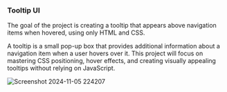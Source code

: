 <h3>Tooltip UI</h3>

<p>The goal of the project is creating a tooltip that appears above navigation items when hovered, using only HTML and CSS.</p>
<p>A tooltip is a small pop-up box that provides additional information about a navigation item when a user hovers over it. This project will focus on mastering CSS positioning, hover effects, and creating visually appealing tooltips without relying on JavaScript.</p>


![Screenshot 2024-11-05 224207](https://github.com/user-attachments/assets/afa098fb-09eb-418b-ae12-14c1a4a0b625)
